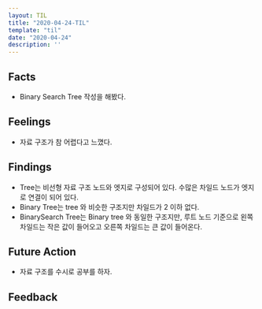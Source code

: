 ```yaml
---
layout: TIL
title: "2020-04-24-TIL"
template: "til"
date: "2020-04-24"
description: ''
---
```


## Facts

- Binary Search Tree 작성을 해봤다.

## Feelings

- 자료 구조가 참 어렵다고 느꼈다.

## Findings

- Tree는 비선형 자료 구조 노드와 엣지로 구성되어 있다. 수많은 차일드 노드가 엣지로 연결이 되어 있다.
- Binary Tree는 tree 와 비슷한 구조지만 차일드가 2 이하 없다.
- BinarySearch Tree는 Binary tree 와 동일한 구조지만, 루트 노드 기준으로 왼쪽 차일드는 작은 값이 들어오고 오른쪽 차일드는 큰 값이 들어온다.

## Future Action

- 자료 구조를 수시로 공부를 하자.

## Feedback
